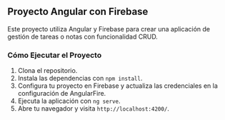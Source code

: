 ## Proyecto Angular con Firebase

Este proyecto utiliza Angular y Firebase para crear una aplicación de gestión de tareas o notas con funcionalidad CRUD.

### Cómo Ejecutar el Proyecto

1. Clona el repositorio.
2. Instala las dependencias con `npm install`.
3. Configura tu proyecto en Firebase y actualiza las credenciales en la configuración de AngularFire.
4. Ejecuta la aplicación con `ng serve`.
5. Abre tu navegador y visita `http://localhost:4200/`.
